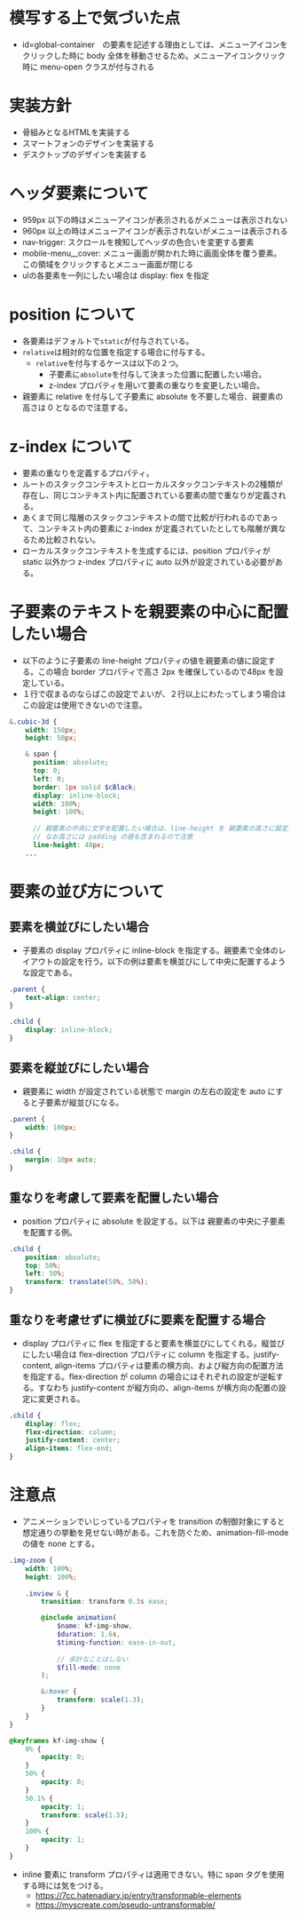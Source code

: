 # 模写する上で気づいた点
- id=global-container　の要素を記述する理由としては、メニューアイコンをクリックした時に body 全体を移動させるため。メニューアイコンクリック時に menu-open クラスが付与される

# 実装方針
- 骨組みとなるHTMLを実装する
- スマートフォンのデザインを実装する
- デスクトップのデザインを実装する

# ヘッダ要素について
- 959px 以下の時はメニューアイコンが表示されるがメニューは表示されない
- 960px 以上の時はメニューアイコンが表示されないがメニューは表示される
- nav-trigger: スクロールを検知してヘッダの色合いを変更する要素
- mobile-menu__cover: メニュー画面が開かれた時に画面全体を覆う要素。この領域をクリックするとメニュー画面が閉じる
- ulの各要素を一列にしたい場合は display: flex を指定


# position について
- 各要素はデフォルトで`static`が付与されている。
- `relative`は相対的な位置を指定する場合に付与する。
  - `relative`を付与するケースは以下の２つ。
    - 子要素に`absolute`を付与して決まった位置に配置したい場合。
    - z-index プロパティを用いて要素の重なりを変更したい場合。
- 親要素に relative を付与して子要素に absolute を不要した場合、親要素の高さは 0 となるので注意する。

# z-index について
- 要素の重なりを定義するプロパティ。
- ルートのスタックコンテキストとローカルスタックコンテキストの2種類が存在し、同じコンテキスト内に配置されている要素の間で重なりが定義される。
- あくまで同じ階層のスタックコンテキストの間で比較が行われるのであって、コンテキスト内の要素に z-index が定義されていたとしても階層が異なるため比較されない。
- ローカルスタックコンテキストを生成するには、position プロパティが static 以外かつ z-index プロパティに auto 以外が設定されている必要がある。

# 子要素のテキストを親要素の中心に配置したい場合
- 以下のように子要素の line-height プロパティの値を親要素の値に設定する。この場合 border プロパティで高さ 2px を確保しているので48px を設定している。
- １行で収まるのならばこの設定でよいが、２行以上にわたってしまう場合はこの設定は使用できないので注意。

```scss
&.cubic-3d {
    width: 150px;
    height: 50px;

    & span {
      position: absolute;
      top: 0;
      left: 0;
      border: 1px solid $cBlack;
      display: inline-block;
      width: 100%;
      height: 100%;
      
      // 親要素の中央に文字を配置したい場合は、line-height を 親要素の高さに設定する。
      // なお高さには padding の値も含まれるので注意
      line-height: 48px;
    ...
```

# 要素の並び方について
## 要素を横並びにしたい場合

- 子要素の display プロパティに inline-block を指定する。親要素で全体のレイアウトの設定を行う。以下の例は要素を横並びにして中央に配置するような設定である。
```scss
.parent {
    text-align: center;
}

.child {
    display: inline-block;
}
```

## 要素を縦並びにしたい場合
- 親要素に width が設定されている状態で margin の左右の設定を auto にすると子要素が縦並びになる。
```scss
.parent {
    width: 100px;
}

.child {
    margin: 10px auto;
}
```

## 重なりを考慮して要素を配置したい場合
- position プロパティに absolute を設定する。以下は 親要素の中央に子要素を配置する例。

```scss
.child {
    position: absolute;
    top: 50%;
    left: 50%;
    transform: translate(50%, 50%);
}
```

## 重なりを考慮せずに横並びに要素を配置する場合

- display プロパティに flex を指定すると要素を横並びにしてくれる。縦並びにしたい場合は flex-direction プロパティに column を指定する。justify-content, align-items プロパティは要素の横方向、および縦方向の配置方法を指定する。flex-direction が column の場合にはそれぞれの設定が逆転する。すなわち justify-content が縦方向の、align-items が横方向の配置の設定に変更される。
```scss
.child {
    display: flex;
    flex-direction: column;
    justify-content: center;
    align-items: flex-end;
}
```

# 注意点

- アニメーションでいじっているプロパティを transition の制御対象にすると想定通りの挙動を見せない時がある。これを防ぐため、animation-fill-mode の値を none とする。

```scss
.img-zoom {
    width: 100%;
    height: 100%;
    
    .inview & {
        transition: transform 0.3s ease;

        @include animation(
            $name: kf-img-show,
            $duration: 1.6s,
            $timing-function: ease-in-out,
            
            // 余計なことはしない
            $fill-mode: none
        );

        &:hover {
            transform: scale(1.3);
        }
    }
}

@keyframes kf-img-show {
    0% {
        opacity: 0;
    }
    50% {
        opacity: 0;
    }
    50.1% {
        opacity: 1;
        transform: scale(1.5);
    }
    100% {
        opacity: 1;
    }
}
```

- inline 要素に transform プロパティは適用できない。特に span タグを使用する時には気をつける。
  - https://7cc.hatenadiary.jp/entry/transformable-elements
  - https://myscreate.com/pseudo-untransformable/